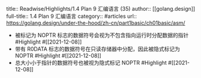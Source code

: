 title:: Readwise/Highlights/1.4 Plan 9 汇编语言 (35)
author:: [[golang.design]]
full-title:: 1.4 Plan 9 汇编语言
category:: #articles
url:: https://golang.design/under-the-hood/zh-cn/part1basic/ch01basic/asm/

- 被标记为 NOPTR 标志的数据符号会视为不包含指向运行时分配数据的指针 #Highlight #[[2021-12-08]]
- 带有 R0DATA 标志的数据符号在只读存储器中分配，因此被隐式标记为 NOPTR #Highlight #[[2021-12-08]]
- 总大小小于指针的数据符号也被视为隐式标记 NOPTR #Highlight #[[2021-12-08]]